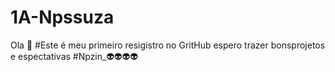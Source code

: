 # 1A-Npssuza
Ola 👋
#Este é meu primeiro resigistro no GritHub espero trazer bonsprojetos e espectativas
#Npzin_👽👽👽👽
